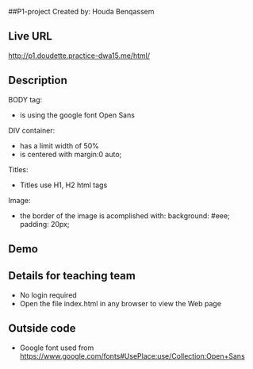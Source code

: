 




##P1-project Created by: Houda Benqassem

## Live URL
http://p1.doudette.practice-dwa15.me/html/

## Description

BODY tag:
- is using the google font Open Sans

DIV container:
- has a limit width of 50%
- is centered with margin:0 auto;

Titles:
- Titles use H1, H2 html tags

Image:
- the border of the image is acomplished with: background: #eee; padding: 20px;

## Demo

## Details for teaching team
* No login required
* Open the file index.html in any browser to view the Web page

## Outside code
* Google font used from https://www.google.com/fonts#UsePlace:use/Collection:Open+Sans



